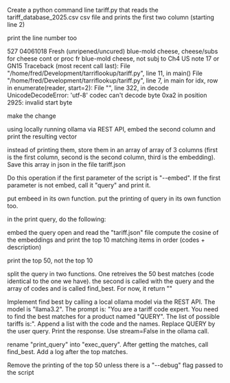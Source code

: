 Create a python command line tariff.py that reads the tariff_database_2025.csv csv file and prints the first two column (starting line 2)

print the line number too

527 04061018 Fresh (unripened/uncured) blue-mold cheese, cheese/subs for cheese cont or proc fr blue-mold cheese, not subj to Ch4 US note 17 or GN15
Traceback (most recent call last):
File "/home/fred/Development/tarriflookup/tariff.py", line 11, in <module>
main()
File "/home/fred/Development/tarriflookup/tariff.py", line 7, in main
for idx, row in enumerate(reader, start=2):
File "<frozen codecs>", line 322, in decode
UnicodeDecodeError: 'utf-8' codec can't decode byte 0xa2 in position 2925: invalid start byte


make the change

using locally running ollama via REST API, embed the second column and print the resulting vector

instead of printing them, store them in an array of array of 3 columns (first is the first column, second is the second column, third is the embedding). Save this array in json in the file tariff.json

Do this operation if the first parameter of the script is "--embed".
If the first parameter is not embed, call it "query" and print it.

put embeed in its own function. put the printing of query in its own function too.

in the print query, do the following:

embed the query
open and read the "tariff.json" file
compute the cosine of the embeddings and print the top 10 matching items in order (codes + description)

print the top 50, not the top 10


split the query in two functions. One retreives the 50 best matches (code identical to the one we have). the second is called with the query and the array of codes and is called find_best. For now, it return ""

Implement find best by calling a local ollama model via the REST API. The model is "llama3.2". The prompt is: "You are a tariff code expert. You need to find the best matches for a product named "QUERY". The list of possible tariffs is:". Append a list with the code and the names. Replace QUERY by the user query. Print the response. Use stream=False in the ollama call.

rename "print_query" into "exec_query". After getting the matches, call find_best. Add a log after the top matches.

Remove the printing of the top 50 unless there is a "--debug" flag passed to the script









